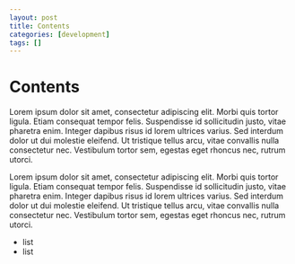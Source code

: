 ```yaml
---
layout: post
title: Contents
categories: [development]
tags: []
---
```


# Contents

Lorem ipsum dolor sit amet, consectetur adipiscing elit. Morbi quis tortor ligula. Etiam consequat tempor felis. Suspendisse id sollicitudin justo, vitae pharetra enim. Integer dapibus risus id lorem ultrices varius. Sed interdum dolor ut dui molestie eleifend. Ut tristique tellus arcu, vitae convallis nulla consectetur nec. Vestibulum tortor sem, egestas eget rhoncus nec, rutrum utorci.

Lorem ipsum dolor sit amet, consectetur adipiscing elit. Morbi quis tortor ligula. Etiam consequat tempor felis. Suspendisse id sollicitudin justo, vitae pharetra enim. Integer dapibus risus id lorem ultrices varius. Sed interdum dolor ut dui molestie eleifend. Ut tristique tellus arcu, vitae convallis nulla consectetur nec. Vestibulum tortor sem, egestas eget rhoncus nec, rutrum utorci.

- list
- list
